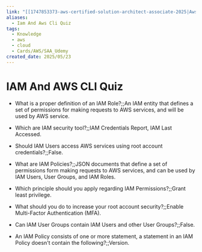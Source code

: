 ```yaml
---
link: "[[1747853373-aws-certified-solution-architect-associate-2025|Aws Certified Solution Architect Associate 2025]]"
aliases:
  - Iam And Aws Cli Quiz
tags:
  - Knowledge
  - aws
  - cloud
  - Cards/AWS/SAA_Udemy
created_date: 2025/05/23
---
```

# IAM And AWS CLI Quiz
- What is a proper definition of an IAM Role?;;An IAM entity that defines a set of permissions for making requests to AWS services, and will be used by AWS service.
<!--SR:!2025-10-27,87,270-->

- Which are IAM security tool?;;IAM Credentials Report, IAM Last Accessed.
<!--SR:!2025-09-11,36,230-->

- Should IAM Users access AWS services using root account credentials?;;False.
<!--SR:!2026-04-28,253,330-->

- What are IAM Policies?;;JSON documents that define a set of permissions form making requests to AWS services, and can be used by IAM Users, User Groups, and IAM Roles.
<!--SR:!2025-11-22,92,250-->

- Which principle should you apply regarding IAM Permissions?;;Grant least privilege.
<!--SR:!2026-05-27,275,330-->

- What should you do to increase your root account security?;;Enable Multi-Factor Authentication (MFA).
<!--SR:!2026-05-03,257,330-->

- Can IAM User Groups contain IAM Users and other User Groups?;;False.
<!--SR:!2025-11-10,105,310-->

- An IAM Policy consists of one or more  statement, a statement in an IAM Policy doesn't contain the following?;;Version.
<!--SR:!2025-10-29,105,310-->

